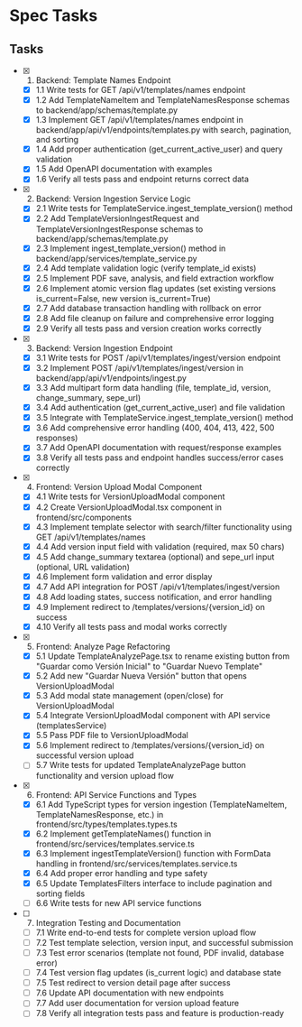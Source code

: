 # Spec Tasks

## Tasks

- [x] 1. Backend: Template Names Endpoint

  - [x] 1.1 Write tests for GET /api/v1/templates/names endpoint
  - [x] 1.2 Add TemplateNameItem and TemplateNamesResponse schemas to backend/app/schemas/template.py
  - [x] 1.3 Implement GET /api/v1/templates/names endpoint in backend/app/api/v1/endpoints/templates.py with search, pagination, and sorting
  - [x] 1.4 Add proper authentication (get_current_active_user) and query validation
  - [x] 1.5 Add OpenAPI documentation with examples
  - [x] 1.6 Verify all tests pass and endpoint returns correct data

- [x] 2. Backend: Version Ingestion Service Logic

  - [x] 2.1 Write tests for TemplateService.ingest_template_version() method
  - [x] 2.2 Add TemplateVersionIngestRequest and TemplateVersionIngestResponse schemas to backend/app/schemas/template.py
  - [x] 2.3 Implement ingest_template_version() method in backend/app/services/template_service.py
  - [x] 2.4 Add template validation logic (verify template_id exists)
  - [x] 2.5 Implement PDF save, analysis, and field extraction workflow
  - [x] 2.6 Implement atomic version flag updates (set existing versions is_current=False, new version is_current=True)
  - [x] 2.7 Add database transaction handling with rollback on error
  - [x] 2.8 Add file cleanup on failure and comprehensive error logging
  - [x] 2.9 Verify all tests pass and version creation works correctly

- [x] 3. Backend: Version Ingestion Endpoint

  - [x] 3.1 Write tests for POST /api/v1/templates/ingest/version endpoint
  - [x] 3.2 Implement POST /api/v1/templates/ingest/version in backend/app/api/v1/endpoints/ingest.py
  - [x] 3.3 Add multipart form data handling (file, template_id, version, change_summary, sepe_url)
  - [x] 3.4 Add authentication (get_current_active_user) and file validation
  - [x] 3.5 Integrate with TemplateService.ingest_template_version() method
  - [x] 3.6 Add comprehensive error handling (400, 404, 413, 422, 500 responses)
  - [x] 3.7 Add OpenAPI documentation with request/response examples
  - [x] 3.8 Verify all tests pass and endpoint handles success/error cases correctly

- [x] 4. Frontend: Version Upload Modal Component

  - [x] 4.1 Write tests for VersionUploadModal component
  - [x] 4.2 Create VersionUploadModal.tsx component in frontend/src/components
  - [x] 4.3 Implement template selector with search/filter functionality using GET /api/v1/templates/names
  - [x] 4.4 Add version input field with validation (required, max 50 chars)
  - [x] 4.5 Add change_summary textarea (optional) and sepe_url input (optional, URL validation)
  - [x] 4.6 Implement form validation and error display
  - [x] 4.7 Add API integration for POST /api/v1/templates/ingest/version
  - [x] 4.8 Add loading states, success notification, and error handling
  - [x] 4.9 Implement redirect to /templates/versions/{version_id} on success
  - [x] 4.10 Verify all tests pass and modal works correctly

- [x] 5. Frontend: Analyze Page Refactoring

  - [x] 5.1 Update TemplateAnalyzePage.tsx to rename existing button from "Guardar como Versión Inicial" to "Guardar Nuevo Template"
  - [x] 5.2 Add new "Guardar Nueva Versión" button that opens VersionUploadModal
  - [x] 5.3 Add modal state management (open/close) for VersionUploadModal
  - [x] 5.4 Integrate VersionUploadModal component with API service (templatesService)
  - [x] 5.5 Pass PDF file to VersionUploadModal
  - [x] 5.6 Implement redirect to /templates/versions/{version_id} on successful version upload
  - [ ] 5.7 Write tests for updated TemplateAnalyzePage button functionality and version upload flow

- [x] 6. Frontend: API Service Functions and Types

  - [x] 6.1 Add TypeScript types for version ingestion (TemplateNameItem, TemplateNamesResponse, etc.) in frontend/src/types/templates.types.ts
  - [x] 6.2 Implement getTemplateNames() function in frontend/src/services/templates.service.ts
  - [x] 6.3 Implement ingestTemplateVersion() function with FormData handling in frontend/src/services/templates.service.ts
  - [x] 6.4 Add proper error handling and type safety
  - [x] 6.5 Update TemplatesFilters interface to include pagination and sorting fields
  - [ ] 6.6 Write tests for new API service functions

- [ ] 7. Integration Testing and Documentation
  - [ ] 7.1 Write end-to-end tests for complete version upload flow
  - [ ] 7.2 Test template selection, version input, and successful submission
  - [ ] 7.3 Test error scenarios (template not found, PDF invalid, database error)
  - [ ] 7.4 Test version flag updates (is_current logic) and database state
  - [ ] 7.5 Test redirect to version detail page after success
  - [ ] 7.6 Update API documentation with new endpoints
  - [ ] 7.7 Add user documentation for version upload feature
  - [ ] 7.8 Verify all integration tests pass and feature is production-ready
